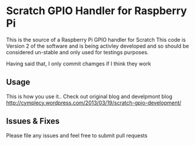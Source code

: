 # Scratch GPIO Handler for Raspberry Pi

This is the source of a Raspberry Pi GPIO handler for Scratch
This code is Version 2 of the software and is being activley developed and so should be considered un-stable and only used for testings purposes.

Having said that, I only commit chamges if I think they work

## Usage

This is how you use it..
Check out original blog and develpmont blog
http://cymplecy.wordpress.com/2013/03/19/scratch-gpio-development/

## Issues & Fixes

Please file any issues and feel free to submit pull requests
